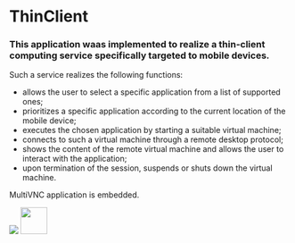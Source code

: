 # ThinClient


### This application waas implemented to realize a thin-client computing service specifically targeted to mobile devices. 
Such a service realizes the following functions:
* allows the user to select a specific application from a list of supported ones;
* prioritizes a specific application according to the current location of the mobile device;
* executes the chosen application by starting a suitable virtual machine;
* connects to such a virtual machine through a remote desktop protocol;
* shows the content of the remote virtual machine and allows the user to interact with the
application;
* upon termination of the session, suspends or shuts down the virtual machine.

MultiVNC application is embedded.

![](.thinClienImage.jpg=250x)
<img src=".thinClientImage.jpg" width="48">
